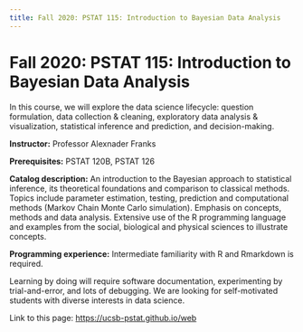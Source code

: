 ```yaml
---
title: Fall 2020: PSTAT 115: Introduction to Bayesian Data Analysis
---
```


# Fall 2020: PSTAT 115: Introduction to Bayesian Data Analysis

<!-- {% include collapse-button.html label="Information" id="info-list" %} -->
<!-- <div class="collapse" id="info-list"> -->
<!--  <div class="card card-body"> -->
<!--   {% include info_list.html %} -->
<!--  </div> -->
<!-- </div> -->


<!-- {% include collapse-button.html label="Lecture Notes and Slides" id="lectures" %} -->
<!-- <div class="collapse" id="lectures"> -->
<!--  <div class="card card-body" markdown="1"> -->
<!--    {%include lecnot_table.html %} -->
<!--  </div> -->
<!-- </div> -->


<!-- {% include collapse-button.html label="Homework" id="hwk" %} -->
<!-- <div class="collapse" id="hwk"> -->
<!--  <div class="card card-body"> -->
<!--   {% include hwk_table.html %} -->
<!--  </div> -->
<!-- </div> -->

<!-- {% include collapse-button.html label="Lab" id="lab" %} -->
<!-- <div class="collapse" id="lab"> -->
<!--  <div class="card card-body"> -->
<!--   {% include lab_table.html %} -->
<!--  </div> -->
<!-- </div> -->

In this course, we will explore the data science lifecycle: question formulation, data collection & cleaning, exploratory data analysis & visualization, statistical inference and prediction, and decision-making.


**Instructor:** Professor Alexnader Franks

**Prerequisites:** PSTAT 120B, PSTAT 126

**Catalog description:** An introduction to the Bayesian approach to statistical inference, its theoretical foundations and comparison to classical methods. Topics include parameter estimation, testing, prediction and computational methods (Markov Chain Monte Carlo simulation). Emphasis on concepts, methods and data analysis. Extensive use of the R programming language and examples from the social, biological and physical sciences to illustrate concepts.

**Programming experience:** Intermediate familiarity with R and Rmarkdown is
required.  

Learning by doing will require software documentation, experimenting by trial-and-error, and lots of debugging. 
We are looking for self-motivated students with diverse interests in data science.

Link to this page: <https://ucsb-pstat.github.io/web>

